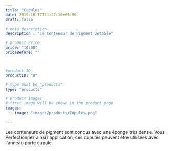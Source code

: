 ```yaml
---
title: "Cupules"
date: 2019-10-17T11:22:16+06:00
draft: false

# meta description
description : "Le Conteneur de Pigment Jetable"

# product Price
price: "10.00"
priceBefore: ""



#product ID
productID: "8"

# type must be "products"
type: "products"

# product Images
# first image will be shown in the product page
images:
  - image: "images/products/Cupules.png"

---
```


Les conteneurs de pigment sont conçus avec une éponge         très dense.
Vous Perfectionnez ainsi  l'application, ces cupules peuvent  être utilisées avec l'anneau porte cupule.
